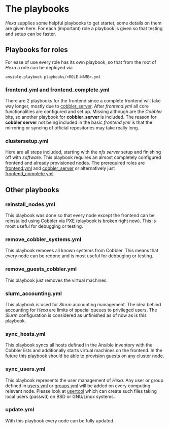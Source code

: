 # The playbooks 
*Hexa* supplies some helpful playbooks to get startet, some details on them are given here. For each (important) role a playbook is given so that testing and setup can be faster.

## Playbooks for roles
For ease of use every role has its own playbook, so that from the root of *Hexa* a role can be deployed via
```
ansible-playbook playbooks/<ROLE-NAME>.yml
```

### frontend.yml and frontend_complete.yml
There are 2 playbooks for the frontend since a complete frontend will take way longer, mostly due to [cobbler_server](cobbler_server.yml). After *frontend.yml* all core functionalities are configured and set up. Missing although are the *Cobbler* bits, so another playbook for **cobbler**_**server** is included. The reason for **cobbler server** not being included in the basic *frontend.yml* is that the mirroring or syncing of official repositories may take really long.

### clustersetup.yml
Here are all steps included, starting with the *nfs server* setup and finishing off with *software*. This playbook requires an almost completely configured frontend and already provisioned nodes. The prerequired roles are [frontend.yml](frontend.yml) and [cobbler_server](cobbler_server.yml) or alternatively just [frontend_complete.yml](frontend_complete.yml).

## Other playbooks
### reinstall_nodes.yml
This playbook was done so that every node except the frontend can be reinstalled using Cobbler via PXE (playbook is broken right now). This is most useful for debugging or testing.
### remove_cobbler_systems.yml
This playbook removes all known systems from Cobbler. This means that every node can be redone and is most useful for debbuging or testing.
### remove_guests_cobbler.yml
This playbook just removes the virtual machines.
### slurm_accounting.yml
This playbook is used for *Slurm* accounting management. The idea behind accounting for *Hexa* are limits of special queues to privileged users. The *Slurm* configuration is considered as unfinished as of now as is this playbook.
### sync_hosts.yml
This playbook syncs all hosts defined in the Ansible inventory with the Cobbler lists and additionally starts virtual machines on the frontend. In the future this playbook should be able to provision guests on any cluster node.
### sync_users.yml
This playbook represents the user management of *Hexa*. Any user or group defined in [users.yml](../users_example.yml) or [groups.yml](../groups_example.yml) will be added on every computing relevant node. Please look at [usertool](https://github.com/AnKosteck/usertool) which can create such files taking local users (passwd) on BSD or GNU/Linux systems.
### update.yml
With this playbook every node can be fully updated.
